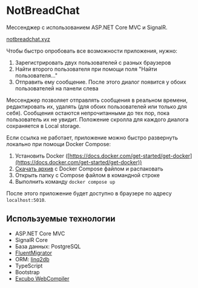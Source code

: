 # NotBreadChat

Мессенджер с использованием ASP.NET Core MVC и SignalR.

[notbreadchat.xyz](https://notbreadchat.xyz)

Чтобы быстро опробовать все возможности приложения, нужно:

1. Зарегистрировать двух пользователей с разных браузеров
2. Найти второго пользователя при помощи поля "Найти пользователя..."
3. Отправить ему сообщение. После этого диалог появится у обоих пользователей на панели слева

Мессенджер позволяет отправлять сообщения в реальном времени, редактировать их, удалять (для обоих пользователей или только для себя). Сообщения остаются непрочитанными до тех пор, пока пользователь их не увидит. Положение скролла для каждого диалога сохраняется в Local storage.

Если ссылка не работает, приложение можно быстро развернуть локально при помощи Docker Compose:

1. Установить Docker ([https://docs.docker.com/get-started/get-docker](https://docs.docker.com/get-started/get-docker))
2. [Скачать архив](https://github.com/timofeykovalenok/NotBreadChat/issues/1https://github.com/user-attachments/files/17662132/docker-compose.zip) с Docker Compose файлом и распаковать
3. Открыть папку с Compose файлом в командной строке
4. Выполнить команду `docker compose up`

После этого приложение будет доступно в браузере по адресу `localhost:5010`.

## Используемые технологии

* ASP.NET Core MVC
* SignalR Core
* База данных: PostgreSQL
* [FluentMigrator](https://github.com/fluentmigrator/fluentmigrator)
* ORM: [linq2db](https://github.com/linq2db/linq2db)
* TypeScript
* Bootstrap
* [Excubo WebCompiler](https://github.com/excubo-ag/WebCompiler)
